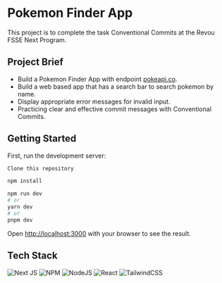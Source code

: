# Pokemon Finder App

This project is to complete the task Conventional Commits at the Revou FSSE Next Program.

## Project Brief

- Build a Pokemon Finder App with endpoint [pokeapi.co](https://pokeapi.co/docs/v2#pokemon-section).
- Build a web based app that has a search bar to search pokemon by name.
- Display appropriate error messages for invalid input.
- Practicing clear and effective commit messages with Conventional Commits.

## Getting Started

First, run the development server:

```bash
Clone this repository

npm install

npm run dev
# or
yarn dev
# or
pnpm dev
```

Open [http://localhost:3000](http://localhost:3000) with your browser to see the result.

## Tech Stack

![Next JS](https://img.shields.io/badge/Next-black?style=for-the-badge&logo=next.js&logoColor=white) ![NPM](https://img.shields.io/badge/NPM-%23000000.svg?style=for-the-badge&logo=npm&logoColor=white) ![NodeJS](https://img.shields.io/badge/node.js-6DA55F?style=for-the-badge&logo=node.js&logoColor=white) ![React](https://img.shields.io/badge/react-%2320232a.svg?style=for-the-badge&logo=react&logoColor=%2361DAFB) ![TailwindCSS](https://img.shields.io/badge/tailwindcss-%2338B2AC.svg?style=for-the-badge&logo=tailwind-css&logoColor=white)
